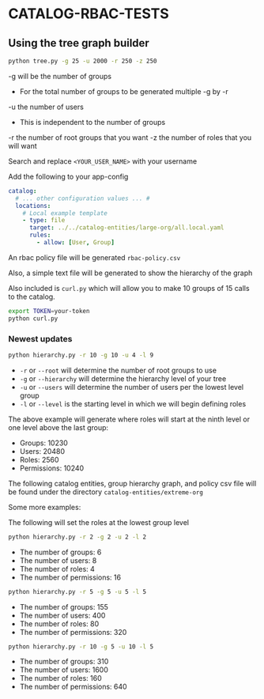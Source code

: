 # CATALOG-RBAC-TESTS

## Using the tree graph builder

```bash
python tree.py -g 25 -u 2000 -r 250 -z 250
```

-g will be the number of groups

- For the total number of groups to be generated multiple -g by -r

-u the number of users

- This is independent to the number of groups

-r the number of root groups that you want
-z the number of roles that you will want

Search and replace `<YOUR_USER_NAME>` with your username

Add the following to your app-config

```YAML
catalog:
  # ... other configuration values ... #
  locations:
    # Local example template
    - type: file
      target: ../../catalog-entities/large-org/all.local.yaml
      rules:
        - allow: [User, Group]
```

An rbac policy file will be generated `rbac-policy.csv`

Also, a simple text file will be generated to show the hierarchy of the graph

Also included is `curl.py` which will allow you to make 10 groups of 15 calls to the catalog.

```bash
export TOKEN=your-token
python curl.py
```

### Newest updates

```bash
python hierarchy.py -r 10 -g 10 -u 4 -l 9
```

- `-r` or `--root` will determine the number of root groups to use
- `-g` or `--hierarchy` will determine the hierarchy level of your tree
- `-u` or `--users` will determine the number of users per the lowest level group
- `-l` or `--level` is the starting level in which we will begin defining roles

The above example will generate where roles will start at the ninth level or one level above the last group:

- Groups: 10230
- Users: 20480
- Roles: 2560
- Permissions: 10240

The following catalog entities, group hierarchy graph, and policy csv file will be found under the directory `catalog-entities/extreme-org`

Some more examples:

The following will set the roles at the lowest group level

```bash
python hierarchy.py -r 2 -g 2 -u 2 -l 2
```

- The number of groups: 6
- The number of users: 8
- The number of roles: 4
- The number of permissions: 16

```bash
python hierarchy.py -r 5 -g 5 -u 5 -l 5
```

- The number of groups: 155
- The number of users: 400
- The number of roles: 80
- The number of permissions: 320

```bash
python hierarchy.py -r 10 -g 5 -u 10 -l 5
```

- The number of groups: 310
- The number of users: 1600
- The number of roles: 160
- The number of permissions: 640
